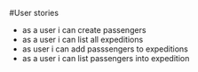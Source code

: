#User stories
- as a user i can create passengers
- as a user i can list all expeditions
- as user i can add passsengers to expeditions
- as a user i can list passengers into expedition